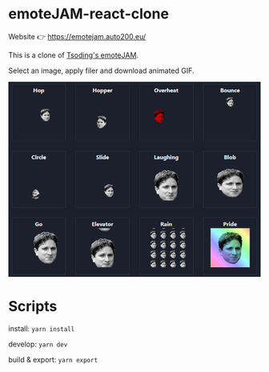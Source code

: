 # emoteJAM-react-clone

Website 👉 https://emotejam.auto200.eu/

This is a clone of [Tsoding's emoteJAM](https://github.com/tsoding/emoteJAM).

Select an image, apply filer and download animated GIF.

<img src="filters.gif" alt="filters">

# Scripts

install:
`yarn install`

develop:
`yarn dev`

build & export:
`yarn export`

